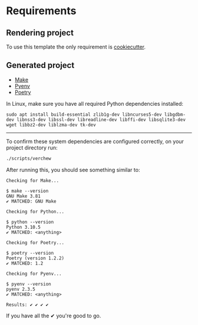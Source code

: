 # Requirements

## Rendering project

To use this template the only requirement is [cookiecutter](https://github.com/cookiecutter/cookiecutter).

## Generated project

- [Make](https://www.gnu.org/software/make/)
- [Pyenv](https://github.com/pyenv/pyenv)
- [Poetry](https://poetry.eustace.io/docs/#installation)

In Linux, make sure you have all required Python dependencies installed:
```shell
sudo apt install build-essential zlib1g-dev libncurses5-dev libgdbm-dev libnss3-dev libssl-dev libreadline-dev libffi-dev libsqlite3-dev wget libbz2-dev liblzma-dev tk-dev
```

---

To confirm these system dependencies are configured correctly, on your project directory run:

```bash
./scripts/verchew
```

After running this, you should see something similar to:

```
Checking for Make...

$ make --version
GNU Make 3.81
✔ MATCHED: GNU Make

Checking for Python...

$ python --version
Python 3.10.5
✔ MATCHED: <anything>

Checking for Poetry...

$ poetry --version
Poetry (version 1.2.2)
✔ MATCHED: 1.2

Checking for Pyenv...

$ pyenv --version
pyenv 2.3.5
✔ MATCHED: <anything>

Results: ✔ ✔ ✔ ✔
```

If you have all the ✔ you're good to go.
